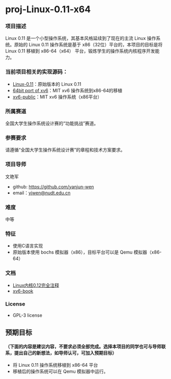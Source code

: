 # proj-Linux-0.11-x64

### 项目描述
Linux 0.11 是一个小型操作系统，其基本风格延续到了现在的主流 Linux 操作系统。原始的 Linux 0.11 操作系统是基于 x86（32位）平台的，本项目的目标是将 Linux 0.11 移植到 x86-64（x64） 平台，锻炼学生的操作系统内核程序开发能力。

### 当前项目相关的实现源码：
- [Linux-0.11](http://www.oldlinux.org/linux.old/Linux-0.11)：原始版本的 Linux 0.11
- [64bit port of xv6](https://github.com/swetland/xv6)：MIT xv6 操作系统到x86-64的移植
- [xv6-public](https://github.com/mit-pdos/xv6-public)：MIT xv6 操作系统（x86平台）

### 所属赛道
全国大学生操作系统设计赛的“功能挑战”赛道。

### 参赛要求
请遵循“全国大学生操作系统设计赛”的章程和技术方案要求。

### 项目导师
文艳军 
- github: https://github.com/yanjun-wen
- email：yjwen@nudt.edu.cn 

### 难度
中等

### 特征
- 使用C语言实现
- 原始版本使用 bochs 模拟器（x86），目标平台可以是 Qemu 模拟器（x86-64）

### 文档
- [Linux内核0.12完全注释](http://www.oldlinux.org/download/CLK-5.0-WithCover.pdf)
- [xv6-book](https://github.com/mit-pdos/xv6-book)

### License

- GPL-3 license

## 预期目标

#### （下面的内容是建议内容，不要求必须全部完成。选择本项目的同学也可与导师联系，提出自己的新想法，如导师认可，可加入预期目标）

- 将 Linux 0.11 操作系统移植到 x86-64 平台
- 移植后的操作系统可以在 Qemu 模拟器中运行。
